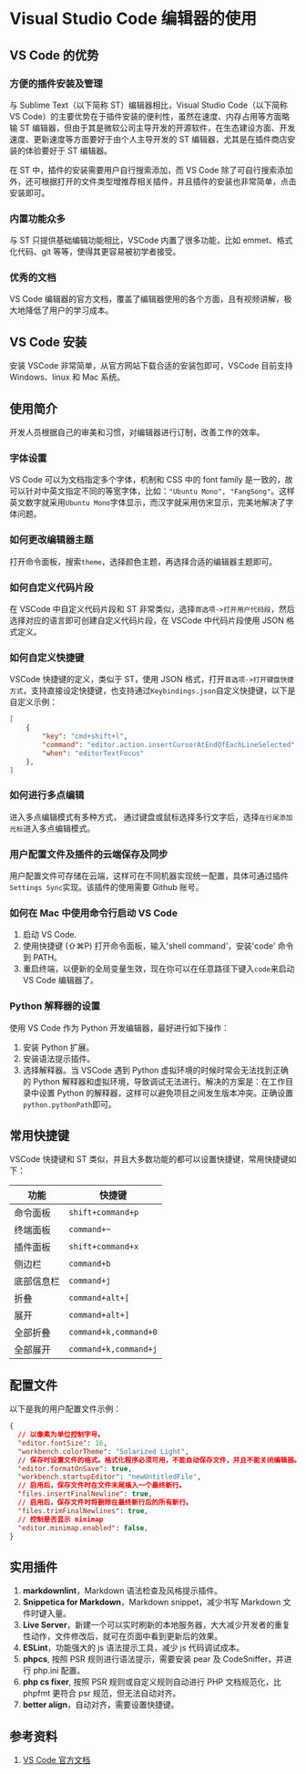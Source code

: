 # Visual Studio Code 编辑器的使用

## VS Code 的优势

### 方便的插件安装及管理

与 Sublime Text（以下简称 ST）编辑器相比，Visual Studio Code（以下简称 VS Code）的主要优势在于插件安装的便利性，虽然在速度、内存占用等方面略输 ST 编辑器，但由于其是微软公司主导开发的开源软件，在生态建设方面、开发速度、更新速度等方面要好于由个人主导开发的 ST 编辑器，尤其是在插件商店安装的体验要好于 ST 编辑器。

在 ST 中，插件的安装需要用户自行搜索添加，而 VS Code 除了可自行搜索添加外，还可根据打开的文件类型增推荐相关插件，并且插件的安装也非常简单，点击安装即可。

### 内置功能众多

与 ST 只提供基础编辑功能相比，VSCode 内置了很多功能，比如 emmet、格式化代码、git 等等，使得其更容易被初学者接受。

### 优秀的文档

VS Code 编辑器的官方文档，覆盖了编辑器使用的各个方面，且有视频讲解，极大地降低了用户的学习成本。

## VS Code 安装

安装 VSCode 非常简单，从官方网站下载合适的安装包即可，VSCode 目前支持 Windows、linux 和 Mac 系统。

## 使用简介

开发人员根据自己的审美和习惯，对编辑器进行订制，改善工作的效率。

### 字体设置

VS Code 可以为文档指定多个字体，机制和 CSS 中的 font family 是一致的，故可以针对中英文指定不同的等宽字体，比如：`"Ubuntu Mono", "FangSong"`。这样英文数字就采用`Ubuntu Mono`字体显示，而汉字就采用仿宋显示，完美地解决了字体问题。

### 如何更改编辑器主题

打开命令面板，搜索`theme`，选择颜色主题，再选择合适的编辑器主题即可。

### 如何自定义代码片段

在 VSCode 中自定义代码片段和 ST 非常类似，选择`首选项->打开用户代码段`，然后选择对应的语言即可创建自定义代码片段，在 VSCode 中代码片段使用 JSON 格式定义。

### 如何自定义快捷键

VSCode 快捷键的定义，类似于 ST，使用 JSON 格式，打开`首选项->打开键盘快捷方式`，支持直接设定快捷键，也支持通过`Keybindings.json`自定义快捷键，以下是自定义示例：

```json
[
    {
        "key": "cmd+shift+l",
        "command": "editor.action.insertCursorAtEndOfEachLineSelected",
        "when": "editorTextFocus"
    },
]
```

### 如何进行多点编辑

进入多点编辑模式有多种方式，
通过键盘或鼠标选择多行文字后，选择`在行尾添加光标`进入多点编辑模式。

### 用户配置文件及插件的云端保存及同步

用户配置文件可存储在云端，这样可在不同机器实现统一配置，具体可通过插件`Settings Sync`实现。该插件的使用需要 Github 账号。

### 如何在 Mac 中使用命令行启动 VS Code

1. 启动 VS Code.
2. 使用快捷键 (⇧⌘P) 打开命令面板，输入'shell command'，安装'code' 命令到 PATH。
3. 重启终端，以便新的全局变量生效，现在你可以在任意路径下键入`code`来启动 VS Code 编辑器了。

### Python 解释器的设置

使用 VS Code 作为 Python 开发编辑器，最好进行如下操作：

1. 安装 Python 扩展。
1. 安装语法提示插件。
1. 选择解释器。当 VSCode 遇到 Python 虚拟环境的时候时常会无法找到正确的 Python 解释器和虚拟环境，导致调试无法进行。解决的方案是：在工作目录中设置 Python 的解释器，这样可以避免项目之间发生版本冲突。正确设置`python.pythonPath`即可。

## 常用快捷键

VSCode 快捷键和 ST 类似，并且大多数功能的都可以设置快捷键，常用快捷键如下：

|    功能    |        快捷键         |
| ---------- | --------------------- |
| 命令面板   | `shift+command+p`     |
| 终端面板   | `command+~`           |
| 插件面板   | `shift+command+x`     |
| 侧边栏     | `command+b`           |
| 底部信息栏 | `command+j`           |
| 折叠       | `command+alt+[`       |
| 展开       | `command+alt+]`       |
| 全部折叠   | `command+k,command+0` |
| 全部展开   | `command+k,command+j` |

## 配置文件

以下是我的用户配置文件示例：

```json
{
  // 以像素为单位控制字号。
  "editor.fontSize": 16,
  "workbench.colorTheme": "Solarized Light",
  // 保存时设置文件的格式。格式化程序必须可用，不能自动保存文件，并且不能关闭编辑器。
  "editor.formatOnSave": true,
  "workbench.startupEditor": "newUntitledFile",
  // 启用后，保存文件时在文件末尾插入一个最终新行。
  "files.insertFinalNewline": true,
  // 启用后，保存文件时将删除在最终新行后的所有新行。
  "files.trimFinalNewlines": true,
  // 控制是否显示 minimap
  "editor.minimap.enabled": false,
}
```

## 实用插件

1. **markdownlint**，Markdown 语法检查及风格提示插件。
1. **Snippetica for Markdown**，Markdown snippet，减少书写 Markdown 文件时键入量。
1. **Live Server**，新建一个可以实时刷新的本地服务器，大大减少开发者的重复性动作，文件修改后，就可在页面中看到更新后的效果。
1. **ESLint**，功能强大的 js 语法提示工具，减少 js 代码调试成本。
1. **phpcs**, 按照 PSR 规则进行语法提示，需要安装 pear 及 CodeSniffer，并进行 php.ini 配置。
1. **php cs fixer**, 按照 PSR 规则或自定义规则自动进行 PHP 文档规范化，比 phpfmt 更符合 psr 规范，但无法自动对齐。
1. **better align**，自动对齐，需要设置快捷键。

## 参考资料

1. [VS Code 官方文档](https://code.visualstudio.com/docs/)

